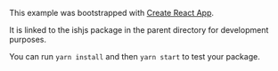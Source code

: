 This example was bootstrapped with [Create React App](https://github.com/facebook/create-react-app).

It is linked to the ishjs package in the parent directory for development purposes.

You can run `yarn install` and then `yarn start` to test your package.
